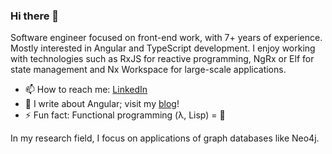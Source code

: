 ### Hi there 👋

<!--
**jmeinlschmidt/jmeinlschmidt** is a ✨ _special_ ✨ repository because its `README.md` (this file) appears on your GitHub profile.

Here are some ideas to get you started:

- 🔭 I’m currently working on ...
- 🌱 I’m currently learning ...
- 👯 I’m looking to collaborate on ...
- 🤔 I’m looking for help with ...
- 💬 Ask me about ...
- 📫 How to reach me: ...
- 😄 Pronouns: ...
- ⚡ Fun fact: ...
-->

Software engineer focused on front-end work, with 7+ years of experience. Mostly interested in Angular and TypeScript development. I enjoy working with technologies such as RxJS for reactive programming, NgRx or Elf for state management and Nx Workspace for large-scale applications.

- 📫 How to reach me: [LinkedIn](https://www.linkedin.com/)
- 💬 I write about Angular; visit my [blog](https://blog.jakb.cz/)!
- ⚡ Fun fact: Functional programming (λ, Lisp) = 🤍

In my research field, I focus on applications of graph databases like Neo4j.

